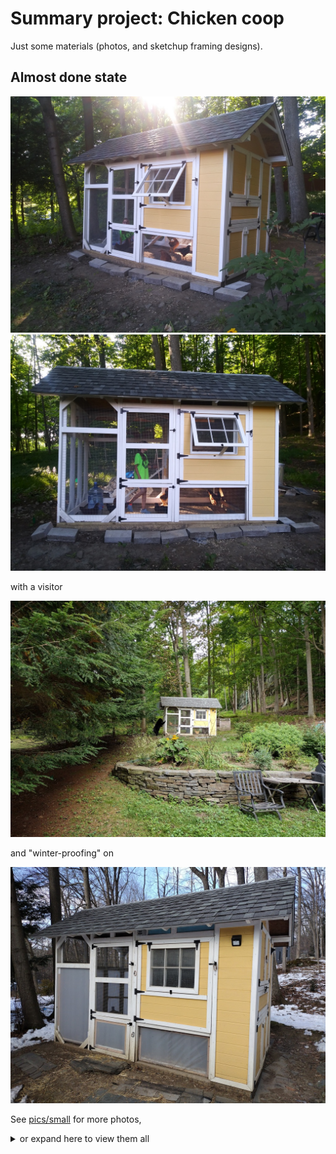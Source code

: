 # Summary project: Chicken coop

Just some materials (photos, and sketchup framing designs).

## Almost done state

![Almost done1](pics/small/20190721_173802.jpg)
![Almost done1](pics/small/20190721_173818.jpg)

with a visitor

![20220829_090001260_HDR.jpg](pics/small/20220829_090001260_HDR.jpg)

and "winter-proofing" on

![20221225_104504314.jpg](pics/small/20221225_104504314.jpg)

See [pics/small](pics/small/) for more photos,

<details>
<summary>or expand here to view them all</summary>

![20190707_204814.jpg](pics/small/20190707_204814.jpg)
![20190711_092747.jpg](pics/small/20190711_092747.jpg)
![20190711_092808.jpg](pics/small/20190711_092808.jpg)
![20190711_092812.jpg](pics/small/20190711_092812.jpg)
![20190711_100543.jpg](pics/small/20190711_100543.jpg)
![20190711_100555_HDR.jpg](pics/small/20190711_100555_HDR.jpg)
![20190712_142115_HDR.jpg](pics/small/20190712_142115_HDR.jpg)
![20190713_161547.jpg](pics/small/20190713_161547.jpg)
![20190714_143358.jpg](pics/small/20190714_143358.jpg)
![20190714_173325.jpg](pics/small/20190714_173325.jpg)
![20190714_205143.jpg](pics/small/20190714_205143.jpg)
![20190721_125157.jpg](pics/small/20190721_125157.jpg)
![20190721_125227.jpg](pics/small/20190721_125227.jpg)
![20190721_173715.jpg](pics/small/20190721_173715.jpg)
![20190721_173802.jpg](pics/small/20190721_173802.jpg)
![20190721_173818.jpg](pics/small/20190721_173818.jpg)
![20190724_191747.jpg](pics/small/20190724_191747.jpg)
![20190724_202605.jpg](pics/small/20190724_202605.jpg)
![20190724_202612.jpg](pics/small/20190724_202612.jpg)
![20190728_175602.jpg](pics/small/20190728_175602.jpg)
![20190728_175611.jpg](pics/small/20190728_175611.jpg)
![20190728_175619.jpg](pics/small/20190728_175619.jpg)
![20190818_111446.jpg](pics/small/20190818_111446.jpg)
![20190818_111452.jpg](pics/small/20190818_111452.jpg)
![20190818_111501_HDR.jpg](pics/small/20190818_111501_HDR.jpg)
![20190824_111838.jpg](pics/small/20190824_111838.jpg)
![20220829_090001260_HDR.jpg](pics/small/20220829_090001260_HDR.jpg)
![20221105_142215005.jpg](pics/small/20221105_142215005.jpg)
![20221225_104504314.jpg](pics/small/20221225_104504314.jpg)
</details>
